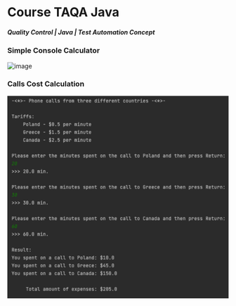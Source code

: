 # Соurse TAQA Java
##### Quality Control | Java | Test Automation Concept

### Simple Console Calculator

<img width="486" alt="image" src="https://user-images.githubusercontent.com/29059767/185069607-1aaa905f-7774-401f-a7f1-1cd614dd1ac1.png">

### Calls Cost Calculation

![img_1.png](img_1.png)